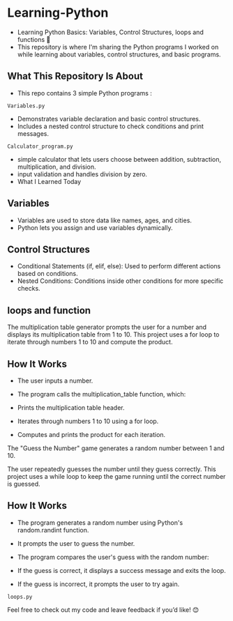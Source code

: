 # Learning-Python
- Learning Python Basics: Variables, Control Structures, loops and functions 🐍
- This repository is where I'm sharing the Python programs I worked on while learning about variables, control structures, and basic programs.

## What This Repository Is About
- This repo contains 3 simple Python programs :

`Variables.py`

- Demonstrates variable declaration and basic control structures.
- Includes a nested control structure to check conditions and print messages.


`Calculator_program.py`

-  simple calculator that lets users choose between addition, subtraction, multiplication, and division.
-  input validation and handles division by zero.
- What I Learned Today
## Variables

- Variables are used to store data like names, ages, and cities.
- Python lets you assign and use variables dynamically.

## Control Structures

- Conditional Statements (if, elif, else): Used to perform different actions based on conditions.
- Nested Conditions: Conditions inside other conditions for more specific checks.


## loops and function

The multiplication table generator prompts the user for a number and displays its multiplication table from 1 to 10. 
This project uses a for loop to iterate through numbers 1 to 10 and compute the product.

## How It Works

- The user inputs a number.

- The program calls the multiplication_table function, which:

- Prints the multiplication table header.

- Iterates through numbers 1 to 10 using a for loop.

- Computes and prints the product for each iteration.


The "Guess the Number" game generates a random number between 1 and 10. 

The user repeatedly guesses the number until they guess correctly. This project uses a while loop to keep the game running until the correct number is guessed.

## How It Works

- The program generates a random number using Python's random.randint function.

- It prompts the user to guess the number.

- The program compares the user's guess with the random number:

- If the guess is correct, it displays a success message and exits the loop.

- If the guess is incorrect, it prompts the user to try again.

`loops.py`

Feel free to check out my code and leave feedback if you’d like! 😊
